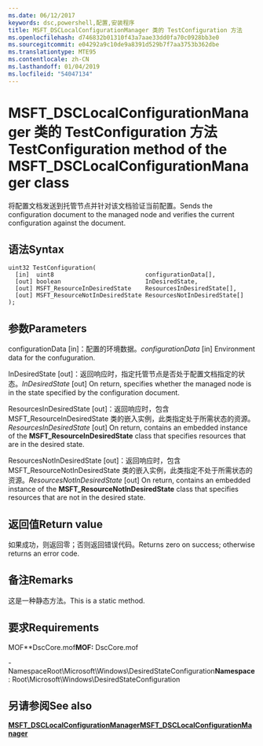 ```yaml
---
ms.date: 06/12/2017
keywords: dsc,powershell,配置,安装程序
title: MSFT_DSCLocalConfigurationManager 类的 TestConfiguration 方法
ms.openlocfilehash: d746832b01310f43a7aae33dd0fa70c0928bb3e0
ms.sourcegitcommit: e04292a9c10de9a8391d529b7f7aa3753b362dbe
ms.translationtype: MTE95
ms.contentlocale: zh-CN
ms.lasthandoff: 01/04/2019
ms.locfileid: "54047134"
---
```

# <a name="testconfiguration-method-of-the-msftdsclocalconfigurationmanager-class"></a><span data-ttu-id="b00bb-103">MSFT_DSCLocalConfigurationManager 类的 TestConfiguration 方法</span><span class="sxs-lookup"><span data-stu-id="b00bb-103">TestConfiguration method of the MSFT_DSCLocalConfigurationManager class</span></span>

<span data-ttu-id="b00bb-104">将配置文档发送到托管节点并针对该文档验证当前配置。</span><span class="sxs-lookup"><span data-stu-id="b00bb-104">Sends the configuration document to the managed node and verifies the current configuration against the document.</span></span>

## <a name="syntax"></a><span data-ttu-id="b00bb-105">语法</span><span class="sxs-lookup"><span data-stu-id="b00bb-105">Syntax</span></span>

```mof
uint32 TestConfiguration(
  [in]  uint8                          configurationData[],
  [out] boolean                        InDesiredState,
  [out] MSFT_ResourceInDesiredState    ResourcesInDesiredState[],
  [out] MSFT_ResourceNotInDesiredState ResourcesNotInDesiredState[]
);
```

## <a name="parameters"></a><span data-ttu-id="b00bb-106">参数</span><span class="sxs-lookup"><span data-stu-id="b00bb-106">Parameters</span></span>

<span data-ttu-id="b00bb-107">configurationData \[in\]：配置的环境数据。</span><span class="sxs-lookup"><span data-stu-id="b00bb-107">*configurationData* \[in\] Environment data for the confuguration.</span></span>

<span data-ttu-id="b00bb-108">InDesiredState \[out\]：返回响应时，指定托管节点是否处于配置文档指定的状态。</span><span class="sxs-lookup"><span data-stu-id="b00bb-108">*InDesiredState* \[out\] On return, specifies whether the managed node is in the state specified by the configuration document.</span></span>

<span data-ttu-id="b00bb-109">ResourcesInDesiredState \[out\]：返回响应时，包含 MSFT_ResourceInDesiredState 类的嵌入实例，此类指定处于所需状态的资源。</span><span class="sxs-lookup"><span data-stu-id="b00bb-109">*ResourcesInDesiredState* \[out\] On return, contains an embedded instance of the **MSFT_ResourceInDesiredState** class that specifies resources that are in the desired state.</span></span>

<span data-ttu-id="b00bb-110">ResourcesNotInDesiredState \[out\]：返回响应时，包含 MSFT_ResourceNotInDesiredState 类的嵌入实例，此类指定不处于所需状态的资源。</span><span class="sxs-lookup"><span data-stu-id="b00bb-110">*ResourcesNotInDesiredState* \[out\] On return, contains an embedded instance of the **MSFT_ResourceNotInDesiredState** class that specifies resources that are not in the desired state.</span></span>

## <a name="return-value"></a><span data-ttu-id="b00bb-111">返回值</span><span class="sxs-lookup"><span data-stu-id="b00bb-111">Return value</span></span>

<span data-ttu-id="b00bb-112">如果成功，则返回零；否则返回错误代码。</span><span class="sxs-lookup"><span data-stu-id="b00bb-112">Returns zero on success; otherwise returns an error code.</span></span>

## <a name="remarks"></a><span data-ttu-id="b00bb-113">备注</span><span class="sxs-lookup"><span data-stu-id="b00bb-113">Remarks</span></span>

<span data-ttu-id="b00bb-114">这是一种静态方法。</span><span class="sxs-lookup"><span data-stu-id="b00bb-114">This is a static method.</span></span>

## <a name="requirements"></a><span data-ttu-id="b00bb-115">要求</span><span class="sxs-lookup"><span data-stu-id="b00bb-115">Requirements</span></span>

<span data-ttu-id="b00bb-116">MOF\*\*DscCore.mof</span><span class="sxs-lookup"><span data-stu-id="b00bb-116">**MOF:** DscCore.mof</span></span>

<span data-ttu-id="b00bb-117">-NamespaceRoot\Microsoft\Windows\DesiredStateConfiguration</span><span class="sxs-lookup"><span data-stu-id="b00bb-117">**Namespace**: Root\Microsoft\Windows\DesiredStateConfiguration</span></span>

## <a name="see-also"></a><span data-ttu-id="b00bb-118">另请参阅</span><span class="sxs-lookup"><span data-stu-id="b00bb-118">See also</span></span>

[<span data-ttu-id="b00bb-119">**MSFT_DSCLocalConfigurationManager**</span><span class="sxs-lookup"><span data-stu-id="b00bb-119">**MSFT_DSCLocalConfigurationManager**</span></span>](msft-dsclocalconfigurationmanager.md)